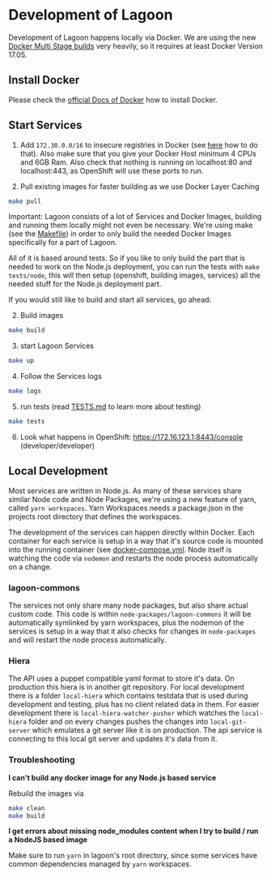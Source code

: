 # Development of Lagoon

Development of Lagoon happens locally via Docker. We are using the new [Docker Multi Stage builds](https://docs.docker.com/engine/userguide/eng-image/multistage-build/) very heavily, so it requires at least Docker Version 17.05.

## Install Docker

Please check the [official Docs of Docker](https://docs.docker.com/engine/installation/) how to install Docker.

## Start Services

1. Add `172.30.0.0/16` to insecure registries in Docker (see [here](https://docs.docker.com/registry/insecure/) how to do that). Also make sure that you give your Docker Host minimum 4 CPUs and 6GB Ram. Also check that nothing is running on localhost:80 and localhost:443, as OpenShift will use these ports to run.

2. Pull existing images for faster building as we use Docker Layer Caching

```sh
make pull
```

Important: Lagoon consists of a lot of Services and Docker Images, building and running them locally might not even be necessary.
We're using make (see the [Makefile](./Makefile)) in order to only build the needed Docker Images specifically for a part of Lagoon.

All of it is based around tests. So if you like to only build the part that is needed to work on the Node.js deployment, you can run the tests with `make tests/node`, this will then setup (openshift, building images, services) all the needed stuff for the Node.js deployment part.

If you would still like to build and start all services, go ahead:

2. Build images

```sh
make build
```

3. start Lagoon Services

```sh
make up
```

4. Follow the Services logs

```sh
make logs
```

5. run tests (read [TESTS.md](./TESTS.m) to learn more about testing)
```sh
make tests
```

6. Look what happens in OpenShift: https://172.16.123.1:8443/console (developer/developer)

## Local Development

Most services are written in Node.js. As many of these services share similar Node code and Node Packages, we're using a new feature of yarn, called `yarn workspaces`. Yarn Workspaces needs a package.json in the projects root directory that defines the workspaces.

The development of the services can happen directly within Docker. Each container for each service is setup in a way that it's source code is mounted into the running container (see [docker-compose.yml](./docker-compose.yml). Node itself is watching the code via `nodemon` and restarts the node process automatically on a change.

### lagoon-commons

The services not only share many node packages, but also share actual custom code. This code is within `node-packages/lagoon-commons` it will be automatically symlinked by yarn workspaces, plus the nodemon of the services is setup in a way that it also checks for changes in `node-packages` and will restart the node process automatically.

### Hiera

The API uses a puppet compatible yaml format to store it's data. On production this hiera is in another git repository. For local development there is a folder `local-hiera` which contains testdata that is used during development and testing, plus has no client related data in them. For easier development there is `local-hiera-watcher-pusher` which watches the `local-hiera` folder and on every changes pushes the changes into `local-git-server` which emulates a git server like it is on production. The api service is connecting to this local git server and updates it's data from it.

### Troubleshooting

**I can't build any docker image for any Node.js based service**

Rebuild the images via

```sh
make clean
make build
```

**I get errors about missing node_modules content when I try to build / run a NodeJS based image**

Make sure to run `yarn` in lagoon's root directory, since some services have common dependencies managed by `yarn` workspaces.
